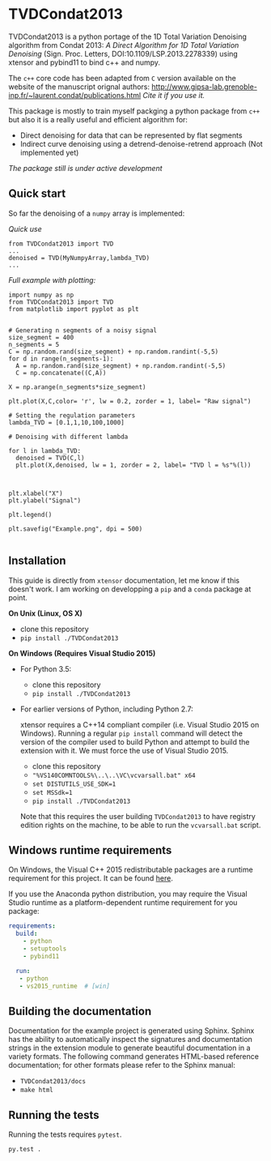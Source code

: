 TVDCondat2013
==============

TVDCondat2013 is a python portage of the 1D Total Variation Denoising algorithm from Condat 2013: _A Direct Algorithm for 1D Total Variation Denoising_ (Sign. Proc. Letters, DOI:10.1109/LSP.2013.2278339) using xtensor and pybind11 to bind c++ and numpy. 

The `c++` core code has been adapted from `C` version available on the website of the manuscript orignal authors: http://www.gipsa-lab.grenoble-inp.fr/~laurent.condat/publications.html
*Cite it if you use it.*

This package is mostly to train myself packging a python package from `c++` but also it is a really useful and efficient algorithm for:
- Direct denoising for data that can be represented by flat segments
- Indirect curve denoising using a detrend-denoise-retrend approach (Not implemented yet)

*The package still is under active development*

Quick start
------------

So far the denoising of a `numpy` array is implemented:

*Quick use*
```
from TVDCondat2013 import TVD
...
denoised = TVD(MyNumpyArray,lambda_TVD)
...
```

*Full example with plotting:*
```
import numpy as np
from TVDCondat2013 import TVD
from matplotlib import pyplot as plt


# Generating n segments of a noisy signal
size_segment = 400
n_segments = 5
C = np.random.rand(size_segment) + np.random.randint(-5,5)
for d in range(n_segments-1):
  A = np.random.rand(size_segment) + np.random.randint(-5,5)
  C = np.concatenate((C,A))

X = np.arange(n_segments*size_segment)

plt.plot(X,C,color= 'r', lw = 0.2, zorder = 1, label= "Raw signal")

# Setting the regulation parameters
lambda_TVD = [0.1,1,10,100,1000]

# Denoising with different lambda

for l in lambda_TVD:
  denoised = TVD(C,l)
  plt.plot(X,denoised, lw = 1, zorder = 2, label= "TVD l = %s"%(l))



plt.xlabel("X")
plt.ylabel("Signal")

plt.legend()

plt.savefig("Example.png", dpi = 500)


```





Installation
------------

This guide is directly from `xtensor` documentation, let me know if this doesn't work.
I am working on developping a `pip` and a `conda` package at point.

**On Unix (Linux, OS X)**

 - clone this repository
 - `pip install ./TVDCondat2013`

**On Windows (Requires Visual Studio 2015)**

 - For Python 3.5:
     - clone this repository
     - `pip install ./TVDCondat2013`
 - For earlier versions of Python, including Python 2.7:

   xtensor requires a C++14 compliant compiler (i.e. Visual Studio 2015 on
   Windows). Running a regular `pip install` command will detect the version
   of the compiler used to build Python and attempt to build the extension
   with it. We must force the use of Visual Studio 2015.

     - clone this repository
     - `"%VS140COMNTOOLS%\..\..\VC\vcvarsall.bat" x64`
     - `set DISTUTILS_USE_SDK=1`
     - `set MSSdk=1`
     - `pip install ./TVDCondat2013`

   Note that this requires the user building `TVDCondat2013` to have registry edition
   rights on the machine, to be able to run the `vcvarsall.bat` script.


Windows runtime requirements
----------------------------

On Windows, the Visual C++ 2015 redistributable packages are a runtime
requirement for this project. It can be found [here](https://www.microsoft.com/en-us/download/details.aspx?id=48145).

If you use the Anaconda python distribution, you may require the Visual Studio
runtime as a platform-dependent runtime requirement for you package:

```yaml
requirements:
  build:
    - python
    - setuptools
    - pybind11

  run:
   - python
   - vs2015_runtime  # [win]
```


Building the documentation
--------------------------

Documentation for the example project is generated using Sphinx. Sphinx has the
ability to automatically inspect the signatures and documentation strings in
the extension module to generate beautiful documentation in a variety formats.
The following command generates HTML-based reference documentation; for other
formats please refer to the Sphinx manual:

 - `TVDCondat2013/docs`
 - `make html`


Running the tests
-----------------

Running the tests requires `pytest`.

```bash
py.test .
```
